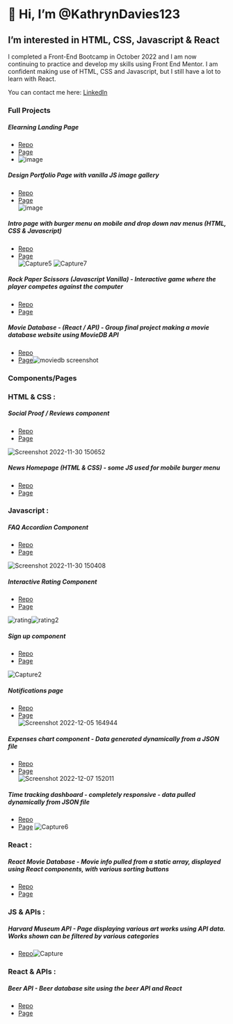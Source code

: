 # 👋 Hi, I’m @KathrynDavies123
## I’m interested in HTML, CSS, Javascript & React
I completed a Front-End Bootcamp in October 2022 and I am now continuing to practice and develop my skills using Front End Mentor. 
I am confident making use of HTML, CSS and Javascript, but I still have a lot to learn with React. 

You can contact me here: [LinkedIn](https://www.linkedin.com/in/kathryn-davies-9285121ba/)

### Full Projects

##### Elearning Landing Page
* [Repo](https://github.com/KathrynDavies123/skilled-elearning-page)
* [Page](https://kathryndavies123.github.io/design-portfolio-landing-page/)  
* ![image](https://user-images.githubusercontent.com/103680044/207830171-907b4c75-a652-4342-bc2e-07f1b82172b9.png)

##### Design Portfolio Page with vanilla JS image gallery
* [Repo](https://github.com/KathrynDavies123/design-portfolio-landing-page)
* [Page](https://kathryndavies123.github.io/design-portfolio-landing-page/)  
![image](https://user-images.githubusercontent.com/103680044/208662737-d81bc96e-6c20-4289-bba2-5e2f975424a5.png)

##### Intro page with burger menu on mobile and drop down nav menus (HTML, CSS & Javascript)
* [Repo](https://github.com/KathrynDavies123/intro-section-with-drop-down-menus)
* [Page](https://kathryndavies123.github.io/intro-section-with-drop-down-menus/)  
![Capture5](https://user-images.githubusercontent.com/103680044/206699987-bc1e8a8a-51b2-45e9-8f32-cb19d47b2e53.JPG)
![Capture7](https://user-images.githubusercontent.com/103680044/206700095-ea57855c-164f-4b72-bb6d-37607f6c3c9f.JPG)

##### Rock Paper Scissors (Javascript Vanilla) - Interactive game where the player competes against the computer
* [Repo](https://github.com/KathrynDavies123/RockPaperScissorsv2)
* [Page](https://kathryndavies123.github.io/RockPaperScissorsv2/)

##### Movie Database - (React / API) - Group final project making a movie database website using MovieDB API
* [Repo](https://github.com/KathrynDavies123/mov)
* [Page](https://comforting-bombolone-f53d32.netlify.app)![moviedb screenshot](https://user-images.githubusercontent.com/103680044/203564443-c9a1424f-a1ce-44de-b527-2a36fed5b73b.PNG)

### Components/Pages

### HTML & CSS :

##### Social Proof / Reviews component
* [Repo](https://github.com/KathrynDavies123/social-proof-section)
* [Page](https://kathryndavies123.github.io/social-proof-section/)  

![Screenshot 2022-11-30 150652](https://user-images.githubusercontent.com/103680044/204816994-4418563e-acee-433a-b4ca-c6b50a56772c.png)

##### News Homepage (HTML & CSS) - some JS used for mobile burger menu
* [Repo](https://github.com/KathrynDavies123/news-homepage-main)
* [Page](https://kathryndavies123.github.io/news-homepage-main/)

### Javascript : 

##### FAQ Accordion Component
* [Repo](https://github.com/KathrynDavies123/faq-accordion-card)
* [Page](https://kathryndavies123.github.io/faq-accordion-card/)  

![Screenshot 2022-11-30 150408](https://user-images.githubusercontent.com/103680044/204816465-0c0eb765-9224-4f59-ad30-32c0c2795595.png)

##### Interactive Rating Component
* [Repo](https://github.com/KathrynDavies123/interactive-rating-component)
* [Page](https://kathryndavies123.github.io/interactive-rating-component/)  

![rating](https://user-images.githubusercontent.com/103680044/204277599-90dce12a-3058-45bd-8a3b-0d93f1a03a0c.JPG)![rating2](https://user-images.githubusercontent.com/103680044/204277675-61658263-19a1-42ac-8463-8b5f5e9e3bed.JPG)

##### Sign up component
* [Repo](https://github.com/KathrynDavies123/intro-sign-up-form-component)
* [Page](https://kathryndavies123.github.io/intro-sign-up-form-component/)  

![Capture2](https://user-images.githubusercontent.com/103680044/205615316-1b364075-842e-469c-95ca-d354e2bf1e6a.JPG)

##### Notifications page
* [Repo](https://github.com/KathrynDavies123/notification-page)
* [Page](https://kathryndavies123.github.io/notification-page/)  
![Screenshot 2022-12-05 164944](https://user-images.githubusercontent.com/103680044/205680949-9230ea27-0558-42da-9d4e-55774de8b1c6.png)

##### Expenses chart component - Data generated dynamically from a JSON file
* [Repo](https://github.com/KathrynDavies123/expenses-chart)
* [Page](https://kathryndavies123.github.io/expenses-chart/)  
![Screenshot 2022-12-07 152011](https://user-images.githubusercontent.com/103680044/206203346-04631be1-1b32-48f6-aa4f-4ef2a866a923.png)

##### Time tracking dashboard - completely responsive - data pulled dynamically from JSON file
* [Repo](https://github.com/KathrynDavies123/time-tracking-dashboard)
* [Page](https://kathryndavies123.github.io/time-tracking-dashboard/)
![Capture6](https://user-images.githubusercontent.com/103680044/212973659-2efa8283-2116-4178-8855-48901eed6da9.JPG)

### React :

##### React Movie Database - Movie info pulled from a static array, displayed using React components, with various sorting buttons
* [Repo](https://github.com/KathrynDavies123/movies-database-react)
* [Page](https://stately-conkies-618f01.netlify.app)

### JS & APIs : 

##### Harvard Museum API - Page displaying various art works using API data. Works shown can be filtered by various categories
* [Repo](https://github.com/KathrynDavies123/harvard-museum-api)![Capture](https://user-images.githubusercontent.com/103680044/203561741-4faa2cba-23ef-444e-8d72-351610c66f30.PNG)

### React & APIs : 

##### Beer API - Beer database site using the beer API and React
* [Repo](https://github.com/KathrynDavies123/react-beer-api)
* [Page](https://illustrious-panda-46531a.netlify.app)
